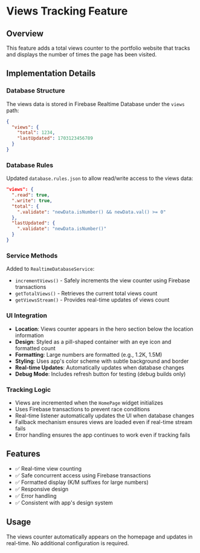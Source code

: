 # Views Tracking Feature

## Overview
This feature adds a total views counter to the portfolio website that tracks and displays the number of times the page has been visited.

## Implementation Details

### Database Structure
The views data is stored in Firebase Realtime Database under the `views` path:
```json
{
  "views": {
    "total": 1234,
    "lastUpdated": 1703123456789
  }
}
```

### Database Rules
Updated `database.rules.json` to allow read/write access to the views data:
```json
"views": {
  ".read": true,
  ".write": true,
  "total": {
    ".validate": "newData.isNumber() && newData.val() >= 0"
  },
  "lastUpdated": {
    ".validate": "newData.isNumber()"
  }
}
```

### Service Methods
Added to `RealtimeDatabaseService`:
- `incrementViews()` - Safely increments the view counter using Firebase transactions
- `getTotalViews()` - Retrieves the current total views count
- `getViewsStream()` - Provides real-time updates of views count

### UI Integration
- **Location**: Views counter appears in the hero section below the location information
- **Design**: Styled as a pill-shaped container with an eye icon and formatted count
- **Formatting**: Large numbers are formatted (e.g., 1.2K, 1.5M)
- **Styling**: Uses app's color scheme with subtle background and border
- **Real-time Updates**: Automatically updates when database changes
- **Debug Mode**: Includes refresh button for testing (debug builds only)

### Tracking Logic
- Views are incremented when the `HomePage` widget initializes
- Uses Firebase transactions to prevent race conditions
- Real-time listener automatically updates the UI when database changes
- Fallback mechanism ensures views are loaded even if real-time stream fails
- Error handling ensures the app continues to work even if tracking fails

## Features
- ✅ Real-time view counting
- ✅ Safe concurrent access using Firebase transactions
- ✅ Formatted display (K/M suffixes for large numbers)
- ✅ Responsive design
- ✅ Error handling
- ✅ Consistent with app's design system

## Usage
The views counter automatically appears on the homepage and updates in real-time. No additional configuration is required.
